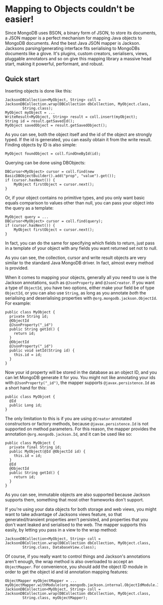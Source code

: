 Mapping to Objects couldn't be easier!
=======================================

Since MongoDB uses BSON, a binary form of JSON, to store its documents, a JSON mapper is a perfect mechanism for mapping
Java objects to MongoDB documents.  And the best Java JSON mapper is Jackson.  Jacksons parsing/generating interface
fits serialising to MongoDBs documents like a glove.  It's plugins, custom creators, serialisers, views, pluggable
annotators and so on give this mapping library a massive head start, making it powerful, performant, and robust.

Quick start
-----------

Inserting objects is done like this:

    JacksonDBCollection<MyObject, String> coll = JacksonDBCollection.wrap(DBCollection dbCollection, MyObject.class,
            String.class);
    MyObject myObject = ...
    WriteResult<MyObject, String> result = coll.insert(myObject);
    String id = result.getSavedId();
    MyObject savedObject = result.getSavedObject();
    
As you can see, both the object itself and the id of the object are strongly typed.  If the id is generated, you can
easily obtain it from the write result.  Finding objects by ID is also simple:

    MyObject foundObject = coll.findOneById(id);

Querying can be done using DBObjects:

    DBCursor<MyObject> cursor = coll.find(new BasicDBObjectBuilder().add("prop", "value").get());
    if (cursor.hasNext()) {
        MyObject firstObject = cursor.next();
    }

Or, if your object contains no primitive types, and you only want basic equals comparison to values other than null, you
can pass your object into the query as a template:
    
    MyObject query = ...
    DBCursor<MyObject> cursor = coll.find(query);
    if (cursor.hasNext()) {
        MyObject firstObject = cursor.next();
    }

In fact, you can do the same for specifying which fields to return, just pass in a template of your object with any
fields you want returned set not to null.

As you can see, the collection, cursor and write result objects are very similar to the standard Java MongoDB driver.
In fact, almost every method is provided.

When it comes to mapping your objects, generally all you need to use is the Jackson annotations, such as `@JsonProperty`
and `@JsonCreator`.  If you want a type of `ObjectId`, you have two options, either make your field be of type
`ObjectId`, or you can also use `String`, as long as you annotate *both* the serialising and deserialising properties
with `@org.mongodb.jackson.ObjectId`.  For example:

    public class MyObject {
      private String id;
      @ObjectId
      @JsonProperty("_id")
      public String getId() {
        return id;
      }
      @ObjectId
      @JsonProperty("_id")
      public void setId(String id) {
        this.id = id;
      }
    }

Now your id property will be stored in the database as an object ID, and you can let MongoDB generate it for you.  You
might not like annotating your ids with `@JsonProperty("_id")`, the mapper supports `@javax.persistence.Id` as a short
hand for this:

    public class MyObjcet {
      @Id
      public Long id;
    }

The only limitation to this is if you are using `@Creator` annotated constructors or factory methods, because 
`@javax.persistence.Id` is not supported on method parameters.  For this reason, the mapper provides the annotation
`@org.mongodb.jackson.Id`, and it can be used like so:

    public class MyObject {
      private final String id;
      public MyObject(@Id @ObjectId id) {
        this.id = id;
      }
      @Id
      @ObjectId
      public String getId() {
        return id;
      }
    }

As you can see, immutable objects are also supported because Jackson supports them, something that most other frameworks don't support.

If you're using your data objects for both storage and web views, you might want to take advantage of Jacksons views feature, so that generated/transient properties aren't persisted, and properties that you don't want leaked and serialised to the web.  The mapper supports this easily, by letting you pass in a view to the wrap method:

    JacksonDBCollection<MyObject, String> coll = JacksonDBCollection.wrap(DBCollection dbCollection, MyObject.class,
            String.class, DatabaseView.class);

Of course, if you really want to control things and Jackson's annotations aren't enough, the wrap method is also overloaded to accept an `ObjectMapper`.  For convenience, you should add the object ID module in order to get the object id and id annotation mapping features:

    ObjectMapper myObjectMapper = ...
    myObjectMapper.withModule(org.mongodb.jackson.internal.ObjectIdModule.INSTANCE);
    JacksonDBCollection<MyObject, String> coll = JacksonDBCollection.wrap(DBCollection dbCollection, MyObject.class,
            String.class, myObjectMapper);


